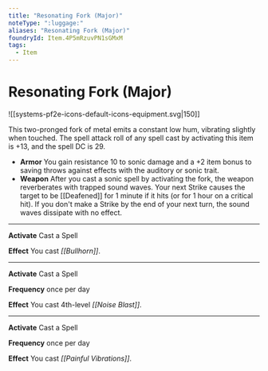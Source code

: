 ```yaml
---
title: "Resonating Fork (Major)"
noteType: ":luggage:"
aliases: "Resonating Fork (Major)"
foundryId: Item.4P5mRzuvPN1sGMxM
tags:
  - Item
---
```


# Resonating Fork (Major)
![[systems-pf2e-icons-default-icons-equipment.svg|150]]

This two-pronged fork of metal emits a constant low hum, vibrating slightly when touched. The spell attack roll of any spell cast by activating this item is +13, and the spell DC is 29.

*   **Armor** You gain resistance 10 to sonic damage and a +2 item bonus to saving throws against effects with the auditory or sonic trait.
*   **Weapon** After you cast a sonic spell by activating the fork, the weapon reverberates with trapped sound waves. Your next Strike causes the target to be [[Deafened]] for 1 minute if it hits (or for 1 hour on a critical hit). If you don't make a Strike by the end of your next turn, the sound waves dissipate with no effect.

* * *

**Activate** Cast a Spell

**Effect** You cast _[[Bullhorn]]_.

* * *

**Activate** Cast a Spell

**Frequency** once per day

**Effect** You cast 4th-level _[[Noise Blast]]_.

* * *

**Activate** Cast a Spell

**Frequency** once per day

**Effect** You cast _[[Painful Vibrations]]_.
